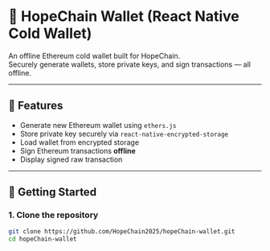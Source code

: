 # 🧊 HopeChain Wallet (React Native Cold Wallet)

An offline Ethereum cold wallet built for HopeChain.  
Securely generate wallets, store private keys, and sign transactions — all offline.

---

## 🔐 Features

- Generate new Ethereum wallet using `ethers.js`
- Store private key securely via `react-native-encrypted-storage`
- Load wallet from encrypted storage
- Sign Ethereum transactions **offline**
- Display signed raw transaction

---

## 🚀 Getting Started

### 1. Clone the repository

```bash
git clone https://github.com/HopeChain2025/hopeChain-wallet.git
cd hopeChain-wallet
